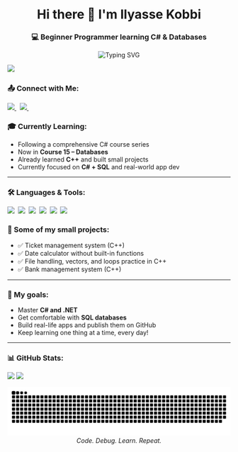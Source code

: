<div align="center">

  <h1>Hi there 👋 I'm Ilyasse Kobbi</h1>  
  <h3>💻 Beginner Programmer learning C# & Databases</h3>

  <p>
    <img src="https://readme-typing-svg.herokuapp.com?font=Fira+Code&pause=2000&color=2EF745&center=true&vCenter=true&width=435&lines=Learning+One+Thing+At+A+Time;C%23+%26+SQL+In+Progress;Passionate+About+Problem+Solving;Code.+Debug.+Learn.+Repeat." alt="Typing SVG" />
  </p>

</div>

<p align="left">
  <img src="https://komarev.com/ghpvc/?username=ilyasse&style=flat&color=4010B0" height="43"/> <!-- Profile Views -->
</p>

<h3 align="left">📤 Connect with Me:</h3>
<p align="left">
  <a href="https://www.linkedin.com/in/ilyasse-kobbi"> <!-- LinkedIn Profile -->
    <img src="https://raw.githubusercontent.com/rahuldkjain/github-profile-readme-generator/master/src/images/icons/Social/linked-in-alt.svg" height="45"/>
  </a>&nbsp;
  <a href="mailto:ilyaskobbi578@gmail.com"> <!-- Gmail -->
    <img src="https://github.com/user-attachments/assets/1a97a051-cc24-4738-a7a2-3f53365a9e93" height="35"/>
  </a>&nbsp;
</p>



### 🎓 Currently Learning:

- Following a comprehensive C# course series  
- Now in **Course 15 – Databases**  
- Already learned **C++** and built small projects  
- Currently focused on **C# + SQL** and real-world app dev

---

<h3 align="left">🛠️ Languages & Tools:</h3>
<p align="left">
  <!-- C++ -->
  <img src="https://go-skill-icons.vercel.app/api/icons?i=cpp" height="45"/>&nbsp;
  <!-- C# -->
  <img src="https://go-skill-icons.vercel.app/api/icons?i=cs" height="45"/>&nbsp;
  <!-- .NET -->
  <img src="https://go-skill-icons.vercel.app/api/icons?i=dotnet" height="45"/>&nbsp;
  <!-- SQL Server -->
  <img src="https://go-skill-icons.vercel.app/api/icons?i=sqlserver" height="45"/>&nbsp;
  <!-- Git -->
  <img src="https://go-skill-icons.vercel.app/api/icons?i=git" height="45"/>&nbsp;
  <!-- GitHub -->
  <img src="https://go-skill-icons.vercel.app/api/icons?i=github" height="45"/>&nbsp;
</p>


### 📌 Some of my small projects:

- ✅ Ticket management system (C++)  
- ✅ Date calculator without built-in functions  
- ✅ File handling, vectors, and loops practice in C++  
- ✅ Bank management system (C++)

---

### 🎯 My goals:

- Master **C# and .NET**  
- Get comfortable with **SQL databases**  
- Build real-life apps and publish them on GitHub  
- Keep learning one thing at a time, every day!

---

### 📊 GitHub Stats:

<p align="left">
  <img src="https://github-readme-stats.vercel.app/api/top-langs?username=ilyasse&layout=compact&langs_count=6&theme=tokyonight" height="150"/>
  <img src="https://streak-stats.demolab.com/?user=ilyasse&theme=tokyonight" height="150"/>
</p>


<div align="center">
  <img src="https://raw.githubusercontent.com/platane/snk/output/github-contribution-grid-snake-dark.svg">
  <br>
  <em>Code. Debug. Learn. Repeat.</em>
</div>
